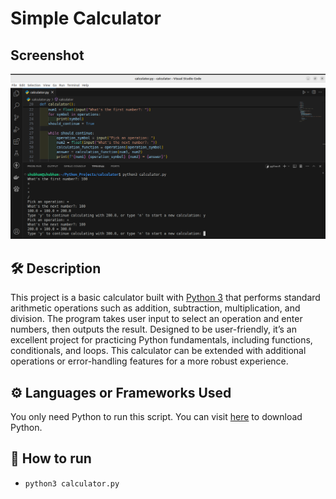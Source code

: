 # Simple Calculator

## Screenshot

![alt text](Screenshot1.png)

## 🛠 Description

This project is a basic calculator built with [Python 3](https://www.python.org/downloads/) that performs standard arithmetic operations such as addition, subtraction, multiplication, and division. The program takes user input to select an operation and enter numbers, then outputs the result. Designed to be user-friendly, it’s an excellent project for practicing Python fundamentals, including functions, conditionals, and loops. This calculator can be extended with additional operations or error-handling features for a more robust experience.


## ⚙️ Languages or Frameworks Used

You only need Python to run this script. You can visit [here](https://www.python.org/downloads/) to download Python.

## 🌟 How to run

+ `python3 calculator.py`
